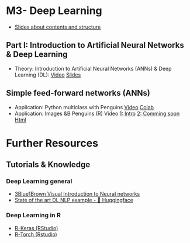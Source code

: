 # M3- Deep Learning

- [Slides about contents and structure](static/m3_structure.pdf)

## Part I: Introduction to Artificial Neural Networks & Deep Learning

* Theory: Introduction to Artificial Neural Networks (ANNs) & Deep Learning (DL): [Video](https://www.loom.com/share/418cea49ec694fe4b42e99088bfdbb84) [Slides](https://sds-aau.github.io/SDS-master/M3/notebooks/ANN_intro.html) 

## Simple feed-forward networks (ANNs)
* Application: Python multiclass with Penguins [Video](https://www.loom.com/share/cab10cb936294618a43fce5e8e30a51c) [Colab](https://nbviewer.jupyter.org/github/SDS-AAU/SDS-master/blob/master/M3/notebooks/M3_ANN_Python_Intro.ipynb)
* Application: Images &B Penguins (R) Video [1: Intro](https://www.loom.com/share/b84e8e5228034031b0febe40a01f5e22) [2: Comming soon]() [Html](https://sds-aau.github.io/SDS-master/M3/notebooks/ANN_application_R.nb.html)


# Further Resources

## Tutorials & Knowledge

### Deep Learning general

 * [3Blue1Brown Visual Introduction to Neural networks]( https://www.youtube.com/playlist?list=PLZHQObOWTQDNU6R1_67000Dx_ZCJB-3pi)
 * [State of the art DL NLP example - :hugs: Huggingface](https://huggingface.co/)
 
### Deep Learning in R

* [R-Keras (RStudio)](https://keras.rstudio.com/)
* [R-Torch (Rstudio)](https://blog.rstudio.com/2020/09/29/torch/)
